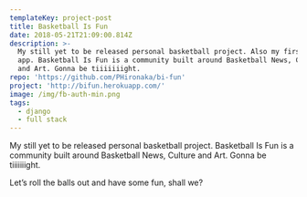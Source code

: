 ```yaml
---
templateKey: project-post
title: Basketball Is Fun
date: 2018-05-21T21:09:00.814Z
description: >-
  My still yet to be released personal basketball project. Also my first Django
  app. Basketball Is Fun is a community built around Basketball News, Culture
  and Art. Gonna be tiiiiiiight.
repo: 'https://github.com/PHironaka/bi-fun'
project: 'http://bifun.herokuapp.com/'
image: /img/fb-auth-min.png
tags:
  - django
  - full stack
---
```

My still yet to be released personal basketball project. Basketball Is Fun is a community built around Basketball News, Culture and Art. Gonna be tiiiiiiight.

Let’s roll the balls out and have some fun, shall we?
